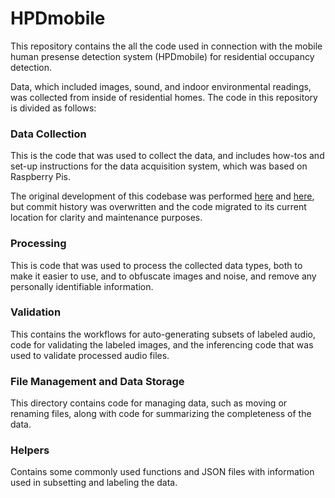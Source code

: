 # HPDmobile

This repository contains the all the code used in connection with the mobile human presense detection system (HPDmobile) for residential occupancy detection. 

Data, which included images, sound, and indoor environmental readings, was collected from inside of residential homes. The code in this repository is divided as follows:

### Data Collection
This is the code that was used to collect the data, and includes how-tos and set-up instructions for the data acquisition system, which was based on Raspberry Pis. 

The original development of this codebase was performed [here](https://github.com/corymosiman12/ARPA-E-Sensor) and [here](https://github.com/mhsjacoby/ARPA-E-Sensor), but commit history was overwritten and the code migrated to its current location for clarity and maintenance purposes. 

### Processing
This is code that was used to process the collected data types, both to make it easier to use, and to obfuscate images and noise, and remove any personally identifiable information.

### Validation
This contains the workflows for auto-generating subsets of labeled audio, code for validating the labeled images, and the inferencing code that was used to validate processed audio files. 

### File Management and Data Storage
This directory contains code for managing data, such as moving or renaming files, along with code for summarizing the completeness of the data. 

### Helpers
Contains some commonly used functions and JSON files with information used in subsetting and labeling the data.